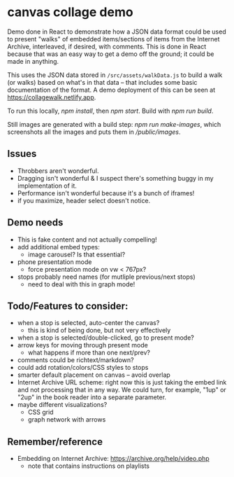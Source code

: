 # canvas collage demo

Demo done in React to demonstrate how a JSON data format could be used to present "walks" of embedded items/sections of items from the Internet Archive, interleaved, if desired, with comments. This is done in React because that was an easy way to get a demo off the ground; it could be made in anything.

This uses the JSON data stored in `/src/assets/walkData.js` to build a walk (or walks) based on what's in that data – that includes some basic documentation of the format. A demo deployment of this can be seen at https://collagewalk.netlify.app.

To run this locally, _npm install_, then _npm start_. Build with _npm run build_.

Still images are generated with a build step: _npm run make-images_, which screenshots all the images and puts them in _/public/images_.

## Issues

 - Throbbers aren't wonderful.
 - Dragging isn't wonderful & I suspect there's something buggy in my implementation of it.
 - Performance isn't wonderful because it's a bunch of iframes! 
 - if you maximize, header select doesn't notice.

## Demo needs

 - This is fake content and not actually compelling! 
 - add additional embed types:
   - image carousel? Is that essential?
 - phone presentation mode
   - force presentation mode on vw < 767px?
 - stops probably need names (for mutliple previous/next stops) 
   - need to deal with this in graph mode!

## Todo/Features to consider:

 - when a stop is selected, auto-center the canvas?
   - this is kind of being done, but not very effectively
 - when a stop is selected/double-clicked, go to present mode?
 - arrow keys for moving through present mode
   - what happens if more than one next/prev?
 - comments could be richtext/markdown?
 - could add rotation/colors/CSS styles to stops
 - smarter default placement on canvas – avoid overlap
 - Internet Archive URL scheme: right now this is just taking the embed link and not processing that in any way. We could turn, for example, "1up" or "2up" in the book reader into a separate parameter.
 - maybe different visualizations?
   - CSS grid
   - graph network with arrows

## Remember/reference

 - Embedding on Internet Archive: https://archive.org/help/video.php
   - note that contains instructions on playlists 